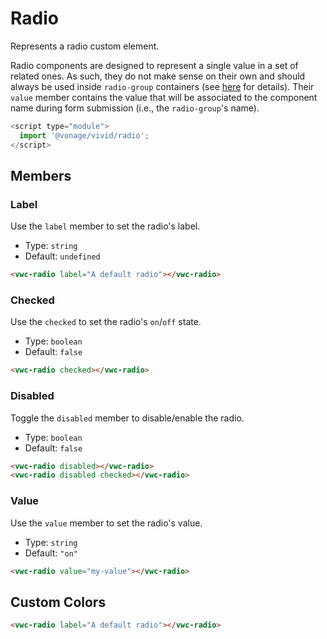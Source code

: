 # Radio

Represents a radio custom element.

Radio components are designed to represent a single value in a set of related ones.
As such, they do not make sense on their own and should always be used inside `radio-group` containers (see [here](https://www.w3.org/WAI/ARIA/apg/patterns/radiobutton/) for details).
Their `value` member contains the value that will be associated to the component name during form submission (i.e., the `radio-group`'s name).

```js
<script type="module">
  import '@vonage/vivid/radio';
</script>
```

## Members

### Label

Use the `label` member to set the radio's label.

- Type: `string`
- Default: `undefined`

```html preview
<vwc-radio label="A default radio"></vwc-radio>
```

### Checked

Use the `checked` to set the radio's `on`/`off` state.

- Type: `boolean`
- Default: `false`

```html preview
<vwc-radio checked></vwc-radio>
```

### Disabled

Toggle the `disabled` member to disable/enable the radio.

- Type: `boolean`
- Default: `false`

```html preview
<vwc-radio disabled></vwc-radio>
<vwc-radio disabled checked></vwc-radio>
```

### Value

Use the `value` member to set the radio's value.

- Type: `string`
- Default: `"on"`

```html preview
<vwc-radio value="my-value"></vwc-radio>
```

## Custom Colors

```html preview variables
<vwc-radio label="A default radio"></vwc-radio>
```
